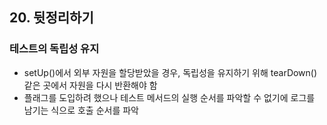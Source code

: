 ## 20. 뒷정리하기
   
### 테스트의 독립성 유지

- setUp()에서 외부 자원을 할당받았을 경우, 독립성을 유지하기 위해 tearDown()같은 곳에서 자원을 다시 반환해야 함
- 플래그를 도입하려 했으나 테스트 메서드의 실행 순서를 파악할 수 없기에 로그를 남기는 식으로 호출 순서를 파악